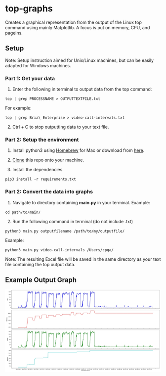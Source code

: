 # top-graphs
Creates a graphical representation from the output of the Linux top command using mainly Matplotlib. A focus is put on memory, CPU, and pageins.

## Setup
Note: Setup instruction aimed for Unix/Linux machines, but can be easily adapted for Windows machines.
### Part 1: Get your data
1. Enter the following in terminal to output data from the top command:
```
top | grep PROCESSNAME > OUTPUTTEXTFILE.txt
```
For example:
```
top | grep Bria\ Enterprise > video-call-intervals.txt
```

2. Ctrl + C to stop outputting data to your text file.


### Part 2: Setup the environment
1. Install python3 using [Homebrew](https://brew.sh) for Mac or download from [here](https://www.python.org/downloads/windows/).

2. [Clone](https://docs.github.com/en/github/creating-cloning-and-archiving-repositories/cloning-a-repository) this repo onto your machine.

3. Install the dependencies.
```
pip3 install -r requirements.txt
```

### Part 2: Convert the data into graphs
1. Navigate to directory containing **main.py** in your terminal.
Example:
```
cd path/to/main/
```
2. Run the following command in terminal (do not include .txt)
```
python3 main.py outputfilename /path/to/my/outputfile/
```
Example:
```
python3 main.py video-call-intervals /Users/cpqa/
```
Note: The resulting Excel file will be saved in the same directory as your text file containing the top output data.


## Example Output Graph
![example graph from top output](example-graph.png)
